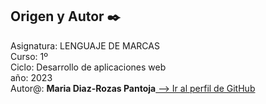 ## Origen y Autor ✒️

<p>Asignatura: LENGUAJE DE MARCAS<br>
Curso: 1º<br>
Ciclo: Desarrollo de aplicaciones web<br>
año: 2023<br>
Autor@: <b>Maria Diaz-Rozas Pantoja</b><a href="https://github.com/mdrp93"> --> Ir al perfil de GitHub</a>